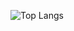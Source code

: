 ![Top Langs](https://github-readme-stats.vercel.app/api/top-langs?username=osmanbal97&locale=en&hide_title=false&layout=compact&card_width=350&langs_count=8&theme=dracula&hide_border=false&cache_seconds=20&count_private=false)


